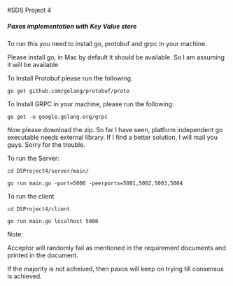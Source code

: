 #SDS Project 4
##### Paxos implementation with Key Value store

To run this you need to install go, protobuf and grpc in your machine. 

Please install go, in Mac by default it should be available. So I am assuming it will be available

To Install Protobuf please run the following. 

`go get github.com/golang/protobuf/proto`

To Install GRPC in your machine, please run the following:

 `go get -u google.golang.org/grpc`

Now please download the zip. So far I have seen, platform independent go executable needs external library. If I find a better solution, I will mail you guys. Sorry for the trouble.


To run the Server:

```
cd DSProject4/server/main/

go run main.go -port=5000 -peerports=5001,5002,5003,5004
```

To run the client

```
cd DSProject4/client

go run main.go localhost 5000
```

Note: 

Acceptor will randomly fail as mentioned in the requirement documents and printed in the document.

If the majority is not acheived, then paxos will keep on trying till consensus is achieved. 